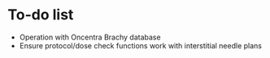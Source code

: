 # To-do list

- Operation with Oncentra Brachy database
- Ensure protocol/dose check functions work with interstitial needle plans
